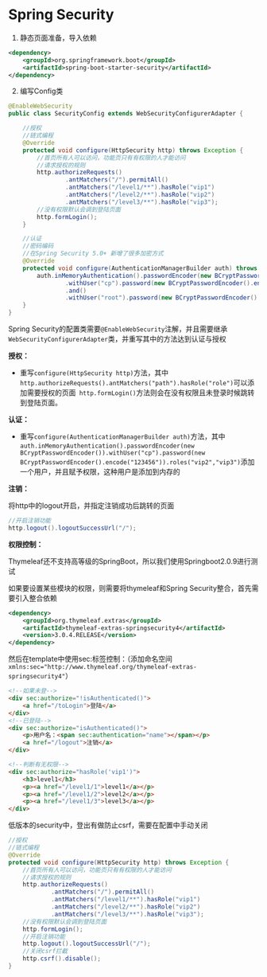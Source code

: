 # Spring Security
1. 静态页面准备，导入依赖
```xml
<dependency>
    <groupId>org.springframework.boot</groupId>
    <artifactId>spring-boot-starter-security</artifactId>
</dependency>
```

2. 编写Config类
```java
@EnableWebSecurity
public class SecurityConfig extends WebSecurityConfigurerAdapter {

    //授权
    //链式编程
    @Override
    protected void configure(HttpSecurity http) throws Exception {
        //首页所有人可以访问，功能页只有有权限的人才能访问
        //请求授权的规则
        http.authorizeRequests()
                .antMatchers("/").permitAll()
                .antMatchers("/level1/**").hasRole("vip1")
                .antMatchers("/level2/**").hasRole("vip2")
                .antMatchers("/level3/**").hasRole("vip3");
        //没有权限默认会调到登陆页面
        http.formLogin();
    }

    //认证
    //密码编码
    //在Spring Security 5.0+ 新增了很多加密方式
    @Override
    protected void configure(AuthenticationManagerBuilder auth) throws Exception {
        auth.inMemoryAuthentication().passwordEncoder(new BCryptPasswordEncoder())
                .withUser("cp").password(new BCryptPasswordEncoder().encode("123456")).roles("vip2","vip3")
                .and()
                .withUser("root").password(new BCryptPasswordEncoder().encode("123456")).roles("vip1","vip2","vip3");
    }
}

```
Spring Security的配置类需要``@EnableWebSecurity``注解，并且需要继承``WebSecurityConfigurerAdapter``类，并重写其中的方法达到认证与授权

**授权：**

- 重写``configure(HttpSecurity http)``方法，其中``http.authorizeRequests().antMatchers("path").hasRole("role")``可以添加需要授权的页面`` http.formLogin()``方法则会在没有权限且未登录时候跳转到登陆页面。


**认证：**

- 重写``configure(AuthenticationManagerBuilder auth)``方法，其中``auth.inMemoryAuthentication().passwordEncoder(new BCryptPasswordEncoder()).withUser("cp").password(new BCryptPasswordEncoder().encode("123456")).roles("vip2","vip3")``添加一个用户，并且赋予权限，这种用户是添加到内存的

**注销：**

将http中的logout开启，并指定注销成功后跳转的页面
```java
//开启注销功能
http.logout().logoutSuccessUrl("/");
```

**权限控制：**

Thymeleaf还不支持高等级的SpringBoot，所以我们使用Springboot2.0.9进行测试


如果要设置某些模块的权限，则需要将thymeleaf和Spring Security整合，首先需要引入整合依赖
```xml
<dependency>
    <groupId>org.thymeleaf.extras</groupId>
    <artifactId>thymeleaf-extras-springsecurity4</artifactId>
    <version>3.0.4.RELEASE</version>
</dependency>
```
然后在template中使用sec:标签控制：（添加命名空间``xmlns:sec="http://www.thymeleaf.org/thymeleaf-extras-springsecurity4"``）
```html
<!--如果未登-->
<div sec:authorize="!isAuthenticated()">
    <a href="/toLogin">登陆</a>
</div>
<!--已登陆-->
<div sec:authorize="isAuthenticated()">
    <p>用户名：<span sec:authentication="name"></span></p>
    <a href="/logout">注销</a>
</div>

<!--判断有无权限-->
<div sec:authorize="hasRole('vip1')">
    <h3>level1</h3>
    <p><a href="/level1/1">level1</a></p>
    <p><a href="/level1/2">level2</a></p>
    <p><a href="/level1/3">level3</a></p>
</div>
```
低版本的security中，登出有做防止csrf，需要在配置中手动关闭
```java
//授权
//链式编程
@Override
protected void configure(HttpSecurity http) throws Exception {
    //首页所有人可以访问，功能页只有有权限的人才能访问
    //请求授权的规则
    http.authorizeRequests()
            .antMatchers("/").permitAll()
            .antMatchers("/level1/**").hasRole("vip1")
            .antMatchers("/level2/**").hasRole("vip2")
            .antMatchers("/level3/**").hasRole("vip3");
    //没有权限默认会调到登陆页面
    http.formLogin();
    //开启注销功能
    http.logout().logoutSuccessUrl("/");
    //关闭csrf拦截
    http.csrf().disable();
}
```